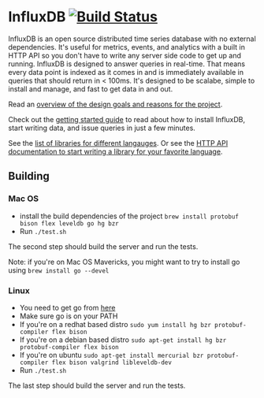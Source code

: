 InfluxDB [![Build Status](https://travis-ci.org/influxdb/influxdb.png?branch=master)](https://travis-ci.org/influxdb/influxdb)
=========

InfluxDB is an open source distributed time series database with no external dependencies. It's useful for metrics, events, and analytics with a built in HTTP API so you don't have to write any server side code to get up and running. InfluxDB is designed to answer queries in real-time. That means every data point is indexed as it comes in and is immediately available in queries that should return in < 100ms. It's designed to be scalabe, simple to install and manage, and fast to get data in and out.

Read an [overview of the design goals and reasons for the project](http://influxdb.org/overview/).

Check out the [getting started guide](http://influxdb.org/docs/) to read about how to install InfluxDB, start writing data, and issue queries in just a few minutes.

See the [list of libraries for different langauges](http://influxdb.org/docs/libraries/javascript.html). Or see the [HTTP API documentation to start writing a library for your favorite language](http://influxdb.org/docs/api/http.html).

## Building

### Mac OS

- install the build dependencies of the project `brew install protobuf bison flex leveldb go hg bzr`
- Run `./test.sh`

The second step should build the server and run the tests.

Note: if you're on Mac OS Mavericks, you might want to try to install go using `brew install go --devel`

### Linux

- You need to get go from [here](http://code.google.com/p/go/downloads/list)
- Make sure go is on your PATH
- If you're on a redhat based distro `sudo yum install hg bzr protobuf-compiler flex bison`
- If you're on a debian based distro `sudo apt-get install hg bzr protobuf-compiler flex bison`
- If you're on ubuntu `sudo apt-get install mercurial bzr protobuf-compiler flex bison valgrind libleveldb-dev`
- Run `./test.sh`

The last step should build the server and run the tests.
